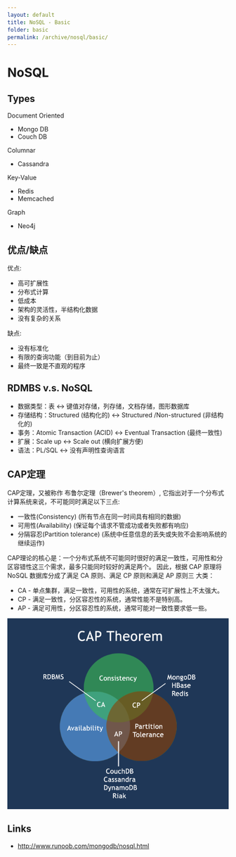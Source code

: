 ```yaml
---
layout: default
title: NoSQL - Basic
folder: basic
permalink: /archive/nosql/basic/
---
```


# NoSQL

## Types

Document Oriented
- Mongo DB
- Couch DB

Columnar
- Cassandra

Key-Value
- Redis
- Memcached

Graph
- Neo4j

## 优点/缺点

优点:
- 高可扩展性
- 分布式计算
- 低成本
- 架构的灵活性，半结构化数据
- 没有复杂的关系

缺点:
- 没有标准化
- 有限的查询功能（到目前为止）
- 最终一致是不直观的程序

## RDMBS v.s. NoSQL

- 数据类型：表 <-> 键值对存储，列存储，文档存储，图形数据库
- 存储结构：Structured (结构化的) <-> Structured  /Non-structured (非结构化的)
- 事务：Atomic Transaction (ACID) <-> Eventual Transaction (最终一致性)
- 扩展：Scale up <-> Scale out (横向扩展方便)
- 语法：PL/SQL <-> 没有声明性查询语言

## CAP定理

CAP定理，又被称作 布鲁尔定理（Brewer's theorem）, 它指出对于一个分布式计算系统来说，不可能同时满足以下三点:
- 一致性(Consistency) (所有节点在同一时间具有相同的数据)
- 可用性(Availability) (保证每个请求不管成功或者失败都有响应)
- 分隔容忍(Partition tolerance) (系统中任意信息的丢失或失败不会影响系统的继续运作)

CAP理论的核心是：一个分布式系统不可能同时很好的满足一致性，可用性和分区容错性这三个需求，最多只能同时较好的满足两个。
因此，根据 CAP 原理将 NoSQL 数据库分成了满足 CA 原则、满足 CP 原则和满足 AP 原则三 大类：
- CA - 单点集群，满足一致性，可用性的系统，通常在可扩展性上不太强大。
- CP - 满足一致性，分区容忍性的系统，通常性能不是特别高。
- AP - 满足可用性，分区容忍性的系统，通常可能对一致性要求低一些。

![nosql-cap.png](img/nosql-cap.png)

## Links
- <http://www.runoob.com/mongodb/nosql.html>
